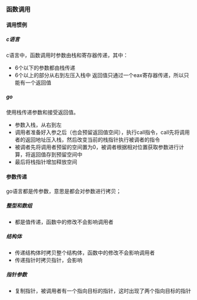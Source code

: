 ### 函数调用
#### 调用惯例
##### c语言
c语言中，函数调用时参数由栈和寄存器传递，其中：
- 6个以下的参数都由栈传递
- 6个以上的部分从右到左压入栈中
返回值只通过一个eax寄存器传递，所以只能有一个返回值
##### go
使用栈传递参数和接受返回值。
- 参数入栈，从右到左
- 调用者准备好入参之后（也会预留返回值空间），执行call指令，call先将调用者的返回地址压入栈，然后改变当前的栈指针执行被调者的指令
- 被调者先将调用者预留的空间置为0，被调者根据相对位置获取参数进行计算，将返回值存到预留空间中
- 最后将栈指针增加释放空间
#### 参数传递
go语言都是传参数，意思是都会对参数进行拷贝；
##### 整型和数组
- 都是值传递，函数中的修改不会影响调用者
##### 结构体
- 传递结构体时拷贝整个结构体，函数中的修改不会影响调用者
- 传递指针时拷贝指针，会影响
##### 指针参数
- 复制指针，被调用者有一个指向目标的指针，这时出现了两个指向目标的指针
